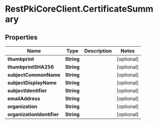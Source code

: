 # RestPkiCoreClient.CertificateSummary

## Properties
Name | Type | Description | Notes
------------ | ------------- | ------------- | -------------
**thumbprint** | **String** |  | [optional] 
**thumbprintSHA256** | **String** |  | [optional] 
**subjectCommonName** | **String** |  | [optional] 
**subjectDisplayName** | **String** |  | [optional] 
**subjectIdentifier** | **String** |  | [optional] 
**emailAddress** | **String** |  | [optional] 
**organization** | **String** |  | [optional] 
**organizationIdentifier** | **String** |  | [optional] 
